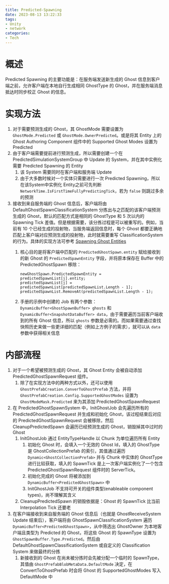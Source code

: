 ```yaml
---
title: Predicted-Spawning
date: 2023-08-13 13:22:33
tags:
- Unity
- network
categories:
- Tech
---
```


# 概述

Predicted Spawning 的主要功能是：在服务端发送新生成的 Ghost 信息到客户端之前，允许客户端在本地自行生成相同 GhostType 的 Ghost，并在服务端消息抵达时同步校正 Ghost 的信息。

<!--more-->

# 实现方法

1. 对于需要预测生成的 Ghost，其 GhostMode 需要设置为 ```GhostMode.Predicted``` 或 ```GhostMode.OwnerPredicted```。或是将其 Entity 上的 Ghost Authoring Component 组件中的 Supported Ghost Modes 设置为 Predicted
2. 由于客户端需要提前进行预测生成，所以需要创建一个在 PredictedSimulationSystemGroup 中 Update 的 System，并在其中实例化需要 Predicted Spawning 的 Entity
   1. 该 System 需要同时在客户端和服务端 Update
   2. 由于大多数时候对一个实体只需要进行一次 Predicted Spawning，所以在该System中实例化 Entity之前可先判断```NetworkTime.IsFirstTimeFullyPredictingTick```，若为 ```false``` 则跳过多余的预测
3. 接收到来自服务端的 Ghost 信息后，客户端将由 DefaultGhostSpawnClassificationSystem 分拣出与之匹配的该客户端预测生成的 Ghost，默认的匹配方式是相同的 GhostType 和 5 次以内的 Spawning Tick 差值。但是根据需要，该分拣过程是可以被重写的。例如，当前有 10 个已经生成的投射物，当服务端返回信息时，每个 Ghost 都要正确地匹配上客户端对应预测生成的投射物，此时就需要重写 ClassificationSystem 的行为。具体的实现方法可参考 [Spawning Ghost Entities](https://docs.unity3d.com/Packages/com.unity.netcode@1.0/manual/ghost-spawning.html)
   1. 核心目的是将客户端中匹配的 ```PredictedGhostSpawn.entity``` 赋给接收到的新 Ghost 的 ```PredictedSpawnEntity``` 字段，并将原本保存在 Buffer 中的 PredictedGhostSpawn 移除：
         ```
         newGhostSpawn.PredictedSpawnEntity = predictedSpawnList[j].entity;
         predictedSpawnList[j] = predictedSpawnList[predictedSpawnList.Length - 1];
         predictedSpawnList.RemoveAt(predictedSpawnList.Length - 1);
         ```
   
   2. 手册的示例中创建的 Job 有两个参数：```DynamicBuffer<GhostSpawnBuffer> ghosts``` 和 ```DynamicBuffer<SnapshotDataBuffer> data```，由于需要遍历当前客户端收到的所有 Ghost 信息，所以 ```ghosts``` 参数是必需的。而如果需要通过查找快照历史来做一些更详细的匹配（例如上方例子的需求），就可以从 ```data``` 参数中获得相关信息

# 内部流程

1. 对于一个希望被预测生成的 Ghost，其 Ghost Entity 会被自动添加 PredictedGhostSpawnRequest 组件。
   1. 除了在实现方法中的两种方式以外，还可以使用 ```GhostPrefabCreation.ConverToGhostPrefab``` 方法，并将 ```GhostPrefabCreation.Config.SupportedGhostModes``` 设置为 ```GhostModeMask.Predicted``` 来为其添加 PredictedGhostSpawnRequest 
2. 在 PredictedGhostSpawnSystem 中，InitGhostJob 会先遍历所有的 PredictedGhostSpawnRequest 并生成和初始化 Ghost，该过程结束后对应的 PredictedGhostSpawnRequest 会被移除，然后 CleanupPredictedSpawn 会遍历已经预测生成的 Ghost，销毁掉其中过时的 Ghost
   1. InitGhostJob 通过 EntityTypeHandle 以 Chunk 为单位遍历所有 Entity
      1. 初始化 Ghost 时，会填入一个无效的 Ghost Id，填入的 GhostType 是 GhostCollectionPrefab 的索引，其值通过遍历 ```Dynamic<GhostCollectionPrefab>``` 并与 Chunk 中实体的 GhostType 进行比较获取，填入的 SpawnTick 是上一次客户端实例化了一个包含 PredictedGhostSpawnRequest 组件时的 ServerTick。
      2. 初始化完成的 Ghost 将被添加到  ```DynamicBuffer<PredictedGhostSpawn>``` 中
      3. InitGhostJob 不支持可开关的组件类型(enableable component types)，尚不理解其含义
   2. CleanupPredictedSpawn 的销毁依据是：Ghost 的 SpawnTick 比当前 Interpolation Tick 还要老
3. 在客户端接收到来自服务端的 Ghost 信息后（也就是 GhostReceiveSystem Update 结束后），客户端将由 GhostSpawnClassificationSystem 遍历 ```DynamicBuffer<PredictedGhostSpawn>```，从中筛选出 GhostOwner 为本地客户端且类型为 Predicted 的 Ghost，将这些 Ghost 的 SpawnType 设置为 ```GhostSpawnBuffer.Type.Predicted```。然后由 DefaultGhostSpawnClassificationSystem 或自定义的 Classification System 来做最终的分拣
   1. 新接收到的 Ghost 在尚未被分拣时会先被分配一个临时的 SpawnType，其值由 ```GhostPrefabBlobMetaData.DefaultMode``` 决定，在 ConvertToGhostPrefab 时会将 Ghost 的 SupportedGhostModes 写入 DefaultMode 中